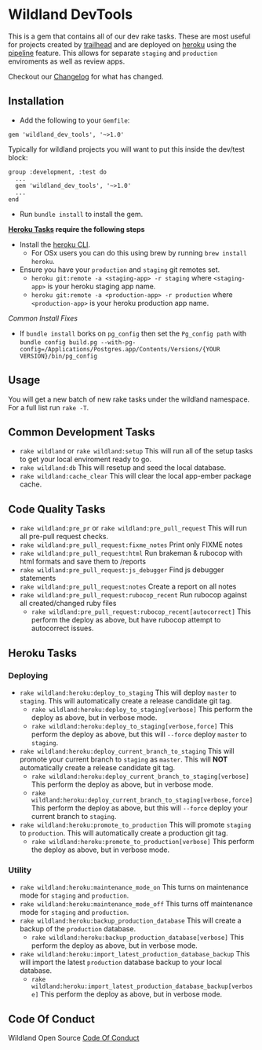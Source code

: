 # Wildland DevTools
This is a gem that contains all of our dev rake tasks.
These are most useful for projects created by [trailhead](https://github.com/wildland/trailhead) and are deployed on [heroku](https://www.heroku.com/home) using the [pipeline](https://devcenter.heroku.com/articles/pipelines) feature. This allows for separate `staging` and `production` enviroments as well as review apps.

Checkout our [Changelog](CHANGELOG.md) for what has changed.

## Installation

- Add the following to your `Gemfile`:

`gem 'wildland_dev_tools', '~>1.0'`

Typically for wildland projects you will want to put this inside the dev/test block:
```
group :development, :test do
  ...
  gem 'wildland_dev_tools', '~>1.0'
  ...
end
```

- Run `bundle install` to install the gem.

**[Heroku Tasks](https://github.com/wildland/wildland_dev_tools#heroku-tasks) require the following steps**
- Install the [heroku CLI](https://devcenter.heroku.com/articles/heroku-cli). 
  - For OSx users you can do this using brew by running `brew install heroku`.
- Ensure you have your `production` and `staging` git remotes set.
  - `heroku git:remote -a <staging-app> -r staging` where `<staging-app>` is your heroku staging app name.
  - `heroku git:remote -a <production-app> -r production` where `<production-app>` is your heroku production app name.
  
*Common Install Fixes*
- If `bundle install` borks on `pg_config` then set the `Pg_config path` with `bundle config build.pg --with-pg-config=/Applications/Postgres.app/Contents/Versions/{YOUR VERSION}/bin/pg_config`


## Usage
You will get a new batch of new rake tasks under the wildland namespace. For a full list run `rake -T`.

## Common Development Tasks
- `rake wildland` or `rake wildland:setup` This will run all of the setup tasks to get your local enviroment ready to go.
- `rake wildland:db` This will resetup and seed the local database.
- `rake wildland:cache_clear` This will clear the local app-ember package cache.

## Code Quality Tasks
- `rake wildland:pre_pr` or `rake wildland:pre_pull_request` This will run all pre-pull request checks.
- `rake wildland:pre_pull_request:fixme_notes` Print only FIXME notes
- `rake wildland:pre_pull_request:html` Run brakeman & rubocop with html formats and save them to /reports
- `rake wildland:pre_pull_request:js_debugger` Find js debugger statements
- `rake wildland:pre_pull_request:notes` Create a report on all notes
- `rake wildland:pre_pull_request:rubocop_recent` Run rubocop against all created/changed ruby files
  - `rake wildland:pre_pull_request:rubocop_recent[autocorrect]` This perform the deploy as above, but have rubocop attempt to autocorrect issues.

## Heroku Tasks
### Deploying
- `rake wildland:heroku:deploy_to_staging` This will deploy `master` to `staging`. This will automatically create a release candidate git tag.
  - `rake wildland:heroku:deploy_to_staging[verbose]` This perform the deploy as above, but in verbose mode.
  - `rake wildland:heroku:deploy_to_staging[verbose,force]` This perform the deploy as above, but this will `--force` deploy `master` to `staging`.
- `rake wildland:heroku:deploy_current_branch_to_staging` This will promote your current branch to `staging` as `master`. This will **NOT** automatically create a release candidate git tag.
  - `rake wildland:heroku:deploy_current_branch_to_staging[verbose]` This perform the deploy as above, but in verbose mode.
  - `rake wildland:heroku:deploy_current_branch_to_staging[verbose,force]` This perform the deploy as above, but this will `--force` deploy your current branch to `staging`.
- `rake wildland:heroku:promote_to_production` This will promote `staging` to `production`. This will automatically create a production git tag.
  - `rake wildland:heroku:promote_to_production[verbose]` This perform the deploy as above, but in verbose mode.
  
### Utility
- `rake wildland:heroku:maintenance_mode_on` This turns on maintenance mode for `staging` and `production`.
- `rake wildland:heroku:maintenance_mode_off` This turns off maintenance mode for `staging` and `production`.
- `rake wildland:heroku:backup_production_database` This will create a backup of the `production` database.
  - `rake wildland:heroku:backup_production_database[verbose]` This perform the deploy as above, but in verbose mode.
- `rake wildland:heroku:import_latest_production_database_backup` This will import the latest `production` database backup to your local database.
  - `rake wildland:heroku:import_latest_production_database_backup[verbose]` This perform the deploy as above, but in verbose mode.

## Code Of Conduct
Wildland Open Source [Code Of Conduct](https://github.com/wildland/code-of-conduct)
